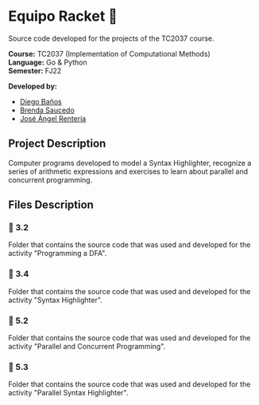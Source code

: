 # Equipo Racket 🏸

Source code developed for the projects of the TC2037 course.

**Course:** TC2037 (Implementation of Computational Methods) <br>
**Language:** Go & Python <br>
**Semester:** FJ22

**Developed by:**
* [Diego Baños](https://github.com/5100-chap)
* [Brenda Saucedo](https://github.com/Bren12)
* [José Ángel Rentería](https://github.com/Lignito79)

## Project Description

Computer programs developed to model a Syntax Highlighter, recognize a series of arithmetic 
expressions and exercises to learn about parallel and concurrent programming.

## Files Description

### 📁 3.2

Folder that contains the source code that was used and developed for the activity "Programming a DFA".

### 📁 3.4

Folder that contains the source code that was used and developed for the activity "Syntax Highlighter".

### 📁 5.2

Folder that contains the source code that was used and developed for the activity "Parallel and Concurrent Programming".

### 📁 5.3

Folder that contains the source code that was used and developed for the activity "Parallel Syntax Highlighter".
